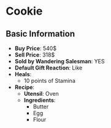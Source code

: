 # Cookie

## Basic Information

- **Buy Price**: 540$
- **Sell Price**: 318$
- **Sold by Wandering Salesman**: YES
- **Default Gift Reaction**: Like
- **Heals**:
  - 10 points of Stamina
- **Recipe**:
  - **Utensil**: Oven
  - **Ingredients**:
    - Butter
    - Egg
    - Flour